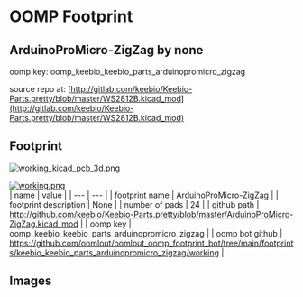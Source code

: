 # OOMP Footprint  
## ArduinoProMicro-ZigZag  by none  
  
oomp key: oomp_keebio_keebio_parts_arduinopromicro_zigzag  
  
source repo at: [http://gitlab.com/keebio/Keebio-Parts.pretty/blob/master/WS2812B.kicad_mod](http://gitlab.com/keebio/Keebio-Parts.pretty/blob/master/WS2812B.kicad_mod)  
## Footprint  
  
[![working_kicad_pcb_3d.png](working_kicad_pcb_3d_600.png)](working_kicad_pcb_3d.png)  
  
[![working.png](working_600.png)](working.png)  
| name | value | 
| --- | --- | 
| footprint name | ArduinoProMicro-ZigZag | 
| footprint description | None | 
| number of pads | 24 | 
| github path | http://github.com/keebio/Keebio-Parts.pretty/blob/master/ArduinoProMicro-ZigZag.kicad_mod | 
| oomp key | oomp_keebio_keebio_parts_arduinopromicro_zigzag | 
| oomp bot github | https://github.com/oomlout/oomlout_oomp_footprint_bot/tree/main/footprints/keebio_keebio_parts_arduinopromicro_zigzag/working | 
## Images  
